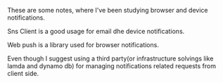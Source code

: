 These are some notes, where I've been studying browser and device notifications.

 Sns Client is a good usage for email dhe device notifications. 
 
 Web push is a library used for browser notifications.
 
  Even though I suggest using a third party(or infrastructure solvings like lamda and dynamo db)  for managing notifications related requests from client side.
